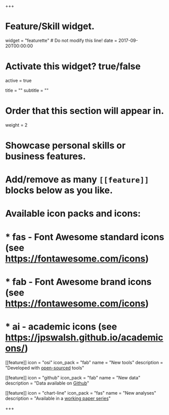 +++
# Feature/Skill widget.
widget = "featurette"  # Do not modify this line!
date = 2017-09-20T00:00:00

# Activate this widget? true/false
active = true

title = ""
subtitle = ""

# Order that this section will appear in.
weight = 2

# Showcase personal skills or business features.
# 
# Add/remove as many `[[feature]]` blocks below as you like.
# 
# Available icon packs and icons:
# * fas - Font Awesome standard icons (see https://fontawesome.com/icons)
# * fab - Font Awesome brand icons (see https://fontawesome.com/icons)
# * ai - academic icons (see https://jpswalsh.github.io/academicons/)

[[feature]]
  icon = "osi"
  icon_pack = "fab"
  name = "New tools"
  description = "Developed with [open-sourced](https://github.com/campushri) tools"

[[feature]]
  icon = "github"
  icon_pack = "fab"
  name = "New data"
  description = "Data available on [Github](https://github.com/campushri)"

[[feature]]
  icon = "chart-line"
  icon_pack = "fas"
  name = "New analyses"
  description = "Available in a [working paper series](#)"  

+++

